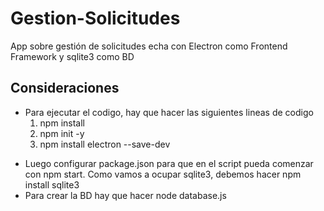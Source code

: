 # Gestion-Solicitudes
App sobre gestión de solicitudes echa con Electron como Frontend Framework y sqlite3 como BD 

## Consideraciones
* Para ejecutar el codigo, hay que hacer las siguientes lineas de codigo
  1. npm install
  2. npm init -y
  3. npm install electron --save-dev
- Luego configurar package.json para que en el script pueda comenzar con npm start. Como vamos a ocupar sqlite3, debemos hacer npm install sqlite3
- Para crear la BD hay que hacer node database.js 
